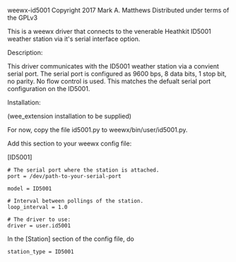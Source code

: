 weewx-id5001
Copyright 2017 Mark A. Matthews
Distributed under terms of the GPLv3

This is a weewx driver that connects to the venerable Heathkit ID5001 weather
station via it's serial interface option.

Description:

This driver communicates with the ID5001 weather station via a convient serial
port. The serial port is configured as 9600 bps, 8 data bits, 1 stop bit, no
parity. No flow control is used. This matches the defualt serial port
configuration on the ID5001.

Installation:

(wee_extension installation to be supplied)

For now, copy the file id5001.py to weewx/bin/user/id5001.py.

Add this section to your weewx config file:

[ID5001]

    # The serial port where the station is attached.
    port = /dev/path-to-your-serial-port

    model = ID5001

    # Interval between pollings of the station.
    loop_interval = 1.0

    # The driver to use:
    driver = user.id5001

In the [Station] section of the config file, do

    station_type = ID5001


